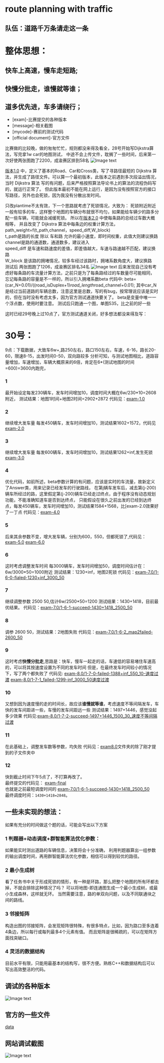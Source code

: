 # route planning with traffic
## 队伍：道路千万条请走这一条

# 整体思想：<br>
## 快车上高速，慢车走短路; <br>
## 快慢分批走，谁慢就等谁；<br>
## 道多优先进，车多请绕行；<br>


* [exam]-比赛提交的各种版本
* [message]-相关截图
* [mycode]-赛前的测试代码
* [official document]-官方文件

比赛做的比较晚，做的匆匆忙忙，规则都没来得及看全，28号开始写Dijkstra算法，写完拿1w car的地图测试，
中途不会上传文件，耽搁了一些时间，后来第一次好使两张图跑了2200，成渝赛区排到58名
![Image text](https://github.com/LHesperus/route-planning-with-traffic/blob/master/message/2.png)

[版本1.0](https://github.com/LHesperus/route-planning-with-traffic/commit/971be2f9336369866540bb0331fcb1078f475004#diff-73f6bbf6d297a038d2f7f5071544c23f)
中，定义了基本的Road、Car和Cross类，写了寻路径最短的 Dijkstra 算法，并生成了路径文件。可以算一个最初版本，此版本之前遇到多次段溢出情况，当时 Dijkstra 算法
写的有问题，后来严格按照算法导论书上的算法的流程伪码写的，就运行正常了。
但此版本最初不能在网上运行，是因为没有按照官方的接口写路径，另外也会死锁，因为我没有分散出发时间。

只改plantime不太有效，下一个思路就考虑了死锁情况，大致为：
死锁附近附近一般有较多的车，这样整个地图的车辆分布就很不均匀，如果能给车辆少的路多分配一些车辆，可能就会减缓死锁。
所以在[版本2.0](https://github.com/LHesperus/route-planning-with-traffic/commit/046aaa43c2c81f3a85b359d4d95b9e1cf23d9e0f#diff-73f6bbf6d297a038d2f7f5071544c23f)
中使每条路的总经过车数大概相等，
并且改变了 Dijkstra 算法中每条边的权重计算方法，
path_weight=f(t_path,channel，speed_diff,W_block)<br>
t_path是路的长度 除以 车和路 允许的最小速度，即时间权重，此值大则建议换路 <br>
channel是路的通道数，通道数多，建议进入 <br>
speed_diff 是车速和路速度的差值，即差值越大，车速与路速越不匹配，建议换路 <br>
W_block 是该路的拥堵情况，较多车经过该路时，拥堵系数角度大，建议换路 <br>
测试后 两张图跑了1206，成渝赛区排名34名
![Image text](https://github.com/LHesperus/route-planning-with-traffic/blob/master/message/3.png)
后来发现自己没有考虑好每条路的车流量计算方法，之前只是为了每条路经过的车数量尽可能相同，<br>
忘记每条路的容量是不一样的，所以引入拥堵系数beta
代码中: beta=(car_N+0.01)/((road_isDuplex+1)*road_length*road_channel+0.01);
其中car_N是经过当前道路的车辆总数，注意这里是总数，写的有bug，按常理说应该是实时的，但在当时没有考虑太多，因为官方测试通道快要关了。
beta是变量中唯一一个浮点数，使用时要注意。
测试后只跑通一个图，单图535，比之前的好一些

这时已经29号晚上过10点了，官方测试通道关闭，好多想法都没来得及写：


# 30号：
9点：下载数据，大致车6w+,路250左右，路口150左右，车速，6-16，路长20-60，限速8-15，出发时间0-50，双向路较多
分析可知，与测试地图相比，道路容量增加，车速增加，车辆大概原来的6倍，肯定在6*(测试地图的时间=600)=3600内跑完，

### 1 
最开始设定每发230辆车，发车时间增加10，调度时间大概在6w/230*10=2608附近，
测试结果：地图1时间+地图2时间=2902+2872
代码见：[exam-1.0](https://github.com/LHesperus/route-planning-with-traffic/tree/master/exam/exam-1.0)

### 2
继续增大发车量
每发450辆车，发车时间增加10，测试结果1602+1572，代码见 [exam-2.0](https://github.com/LHesperus/route-planning-with-traffic/tree/master/exam/exam-2.0)

### 3
继续增大发车量
每发600辆车，发车时间增加10，测试结果1262+inf,发生死锁
[exam-3.0](https://github.com/LHesperus/route-planning-with-traffic/tree/master/exam/exam-3.0)

### 4
优化代码，如前所述，beta参数计算的有问题，应该是实时的车流量，故新定义了Answer类，用来记录已经发车的行驶路线，
在第j辆车发车后，减去第(j-200)辆车所经过的路，这里假定第(j-200)辆车已经走过终点，由于程序没有动态规划功能，不能准确知道车是否到达终点，
只能假设在很久之前出发的已经到达终点，每发450辆车，发车时间增加10，测试结果1584+1568，比[exam-2.0效果好了一丁点
代码见：[exam-4.0](https://github.com/LHesperus/route-planning-with-traffic/tree/master/exam/exam-4.0)

### 5
后来其余参数不变，增大发车辆，分别为600，550，但都死锁了,代码见：
[exam-5.0](https://github.com/LHesperus/route-planning-with-traffic/tree/master/exam/exam-5.0)
[exam-6.0](https://github.com/LHesperus/route-planning-with-traffic/tree/master/exam/exam-6.0)

### 6
这时考虑调整发车时间
每3000辆车，发车时间增加50，调度时间估计在：6w/3000*50=1000附近
测试结果：1230+inf，地图2死锁
代码见：[exam-7.0/1-6-0-fialed-1230+inf_3000_50](https://github.com/LHesperus/route-planning-with-traffic/tree/master/exam/exam-7.0/1-6-0-fialed-1230%2Binf_3000_50)

### 7
继续调整参数
2500 50,估计6w/2500*50=1200
测试结果：1430+1418，目前最优结果。
代码见：[exam-7.0/1-6-1-succeed-1430+1418_2500_50](https://github.com/LHesperus/route-planning-with-traffic/tree/master/exam/exam-7.0/1-6-1-succeed-1430%2B1418_2500_50)

### 8
调参
2600 50，测试结果：2地图失败
代码见：[exam-7.0/1-6-2_map2failed-2600_50](https://github.com/LHesperus/route-planning-with-traffic/tree/master/exam/exam-7.0/1-6-2_map2failed-2600_50)

### 9
这时考虑**快慢分批走**,思路是：快车，慢车一起走的话，车速低的容易堵住车速高的，可以将其按速度设置为不同的发车时间
但是，在最终发车时间较小的情况下，写了两个都失败了
代码见:
[exam-8.0/1-7-0-failed-1388+inf_550_10-速度过渡](https://github.com/LHesperus/route-planning-with-traffic/tree/master/exam/exam-8.0/1-7-0-failed-1388%2Binf_550_10-%E9%80%9F%E5%BA%A6%E8%BF%87%E6%B8%A1)
[exam-8.0/1-7-1_failed-1299-inf_3000_50速度过渡](https://github.com/LHesperus/route-planning-with-traffic/tree/master/exam/exam-8.0/1-7-1_failed-1299-inf_3000_50%E9%80%9F%E5%BA%A6%E8%BF%87%E6%B8%A1)

### 10
又想到因为速度慢的走的时间长，故应该**谁慢就等谁**，考虑速度不等间隔发车，车快的发车间距进一些，车慢的发车间距远一些
测试结果：1497+1446，感觉没起多少效果
代码见:[exam-8.0/1-7-2-succeed-1497+1446_1500_30_速度不等间隔过渡](https://github.com/LHesperus/route-planning-with-traffic/tree/master/exam/exam-8.0/1-7-2-succeed-1497%2B1446_1500_30_%E9%80%9F%E5%BA%A6%E4%B8%8D%E7%AD%89%E9%97%B4%E9%9A%94%E8%BF%87%E6%B8%A1)

### 11
在此基础上，调整发车数等参数，均失败
代码见：[exam8.0](https://github.com/LHesperus/route-planning-with-traffic/tree/master/exam/exam-8.0)文件夹的除了刚才提到的子文件夹中

### 12
快到截止时间下午5点了，不打算再改了。 <br>
最终提交的代码见：
[exam-final](https://github.com/LHesperus/route-planning-with-traffic/tree/master/exam/exam-final) <br>
也就是之前最短调度时间的
[exam-7.0/1-6-1-succeed-1430+1418_2500_50](https://github.com/LHesperus/route-planning-with-traffic/tree/master/exam/exam-7.0/1-6-1-succeed-1430%2B1418_2500_50) <br>
最终调度时间：`1430+1418=2848`。

## 一些未实现的想法：
如果有充分的时间做这个题的话，可能会写出以下方案
### 1 判题器+动态调度+群智能算法优化参数：
如果能实时测出道路的车辆信息，决策将会十分准确，
利用判题器算出一组参数的输出调度时间，再用群智能算法优化参数，相信可以得到较优的路径。
### 2 最小生成树
看了任务书中关于形成死锁的情形，有一种是环路，那么把整个地图的所有环都去掉，不就会排除这种情况了吗？
可以将地图-即连通图生成一个最小生成树，或最小生成森林，这样就无环。
当然需要注意，路的单双向问题，以及不同联通块之间的路线。
### 3 邻接矩阵
构造出图的邻接矩阵，会发现矩阵很特殊，有很多特点，比如，因为路口至多连着4条边，所以每行或每列最多4个元素有值。
而且矩阵是很稀疏的，可以在矩阵方面找突破口。
### 4 灵活的数据结构
目前水平有限，只能用最基本的结构写，很不方便。熟练C++和数据结构后可以写出高效整洁的代码。


## 调试的各种版本 <br>
![Image text](https://github.com/LHesperus/route-planning-with-traffic/blob/master/message/7.png)

## 官方的一些文件
[data](https://github.com/LHesperus/route-planning-with-traffic/tree/master/official%20document)

## 网站调试截图 <br>
![Image text](https://github.com/LHesperus/route-planning-with-traffic/blob/master/message/6.png)

